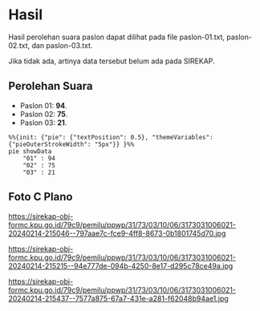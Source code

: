 # Hasil

Hasil perolehan suara paslon dapat dilihat pada file paslon-01.txt, paslon-02.txt, dan paslon-03.txt.

Jika tidak ada, artinya data tersebut belum ada pada SIREKAP.

## Perolehan Suara

 * Paslon 01: **94**.
 * Paslon 02: **75**.
 * Paslon 03: **21**.

```mermaid
%%{init: {"pie": {"textPosition": 0.5}, "themeVariables": {"pieOuterStrokeWidth": "5px"}} }%%
pie showData
    "01" : 94
    "02" : 75
    "03" : 21
```
## Foto C Plano

https://sirekap-obj-formc.kpu.go.id/79c9/pemilu/ppwp/31/73/03/10/06/3173031006021-20240214-215046--797aae7c-fce9-4ff8-8673-0b1801745d70.jpg

https://sirekap-obj-formc.kpu.go.id/79c9/pemilu/ppwp/31/73/03/10/06/3173031006021-20240214-215215--94e777de-094b-4250-8e17-d295c78ce49a.jpg

https://sirekap-obj-formc.kpu.go.id/79c9/pemilu/ppwp/31/73/03/10/06/3173031006021-20240214-215437--7577a875-67a7-431e-a281-f62048b94ae1.jpg
